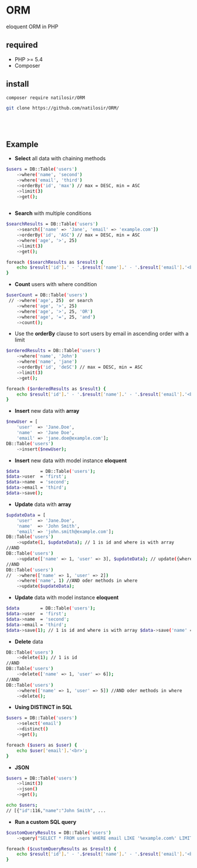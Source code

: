 # ORM
eloquent ORM in PHP

## required

- PHP >= 5.4
- Composer

## install

```bash
composer require natilosir/ORM
```
```bash
git clone https://github.com/natilosir/ORM/
```
<br><br>

## Example

- **Select** all data with chaining methods
```bash
$users = DB::Table('users')
    ->where('name', 'second')
    ->where('email', 'third')
    ->orderBy('id', 'max') // max = DESC, min = ASC
    ->limit(3)
    ->get();
    
```

- **Search** with multiple conditions
```bash
$searchResults = DB::Table('users')
    ->search(['name' => 'Jane', 'email' => 'example.com'])
    ->orderBy('id', 'ASC') // max = DESC, min = ASC
    ->where('age', '>', 25)
    ->limit(3)
    ->get();

foreach ($searchResults as $result) {
    echo $result['id'].' - '.$result['name'].' - '.$result['email'].'<br>';
}
```

- **Count** users with where condition
```bash
$userCount = DB::Table('users')
 // ->where('age', 25)  or search
    ->where('age', '>', 25)
    ->where('age', '>', 25, 'OR')
    ->where('age', '=', 25, 'and')
    ->count();
```

- Use the **orderBy** clause to sort users by email in ascending order with a limit
```bash
$orderedResults = DB::Table('users')
    ->where('name', 'John')
    ->where('name', 'jane')
    ->orderBy('id', 'deSC') // max = DESC, min = ASC
    ->limit(3)
    ->get();

foreach ($orderedResults as $result) {
    echo $result['id'].' - '.$result['name'].' - '.$result['email'].'<br>';
}
```

- **Insert** new data with **array**
```bash
$newUser = [
    'user'  => 'Jane.Doe',
    'name'  => 'Jane Doe',
    'email' => 'jane.doe@example.com'];
DB::Table('users')
    ->insert($newUser);
```

- **Insert** new data with model instance **eloquent**
```bash
$data        = DB::Table('users');
$data->user  = 'first';
$data->name  = 'second';
$data->email = 'third';
$data->save();
```

- **Update** data with **array**
```bash
$updateData = [
    'user'  => 'Jane.Doe',
    'name'  => 'John Smith',
    'email' => 'john.smith@example.com'];
DB::Table('users')
    ->update(1, $updateData); // 1 is id and where is with array
//AND
DB::Table('users')
    ->update(['name' => 1, 'user' => 3], $updateData); // update({where}, {UpdateArray})
//AND
DB::Table('users')
//  ->where(['name' => 1, 'user' => 2])
    ->where('name', 1) //AND oder methods in where
    ->update($updateData);
```

- **Update** data with model instance **eloquent**
```bash
$data        = DB::Table('users');
$data->user  = 'first';
$data->name  = 'second';
$data->email = 'third';
$data->save(1); // 1 is id and where is with array $data->save('name' => 'Jane Doe'); 
```

- **Delete** data
```bash
DB::Table('users')
    ->delete(1); // 1 is id
//AND
DB::Table('users')
    ->delete(['name' => 1, 'user' => 6]);
//AND
DB::Table('users')
    ->where(['name' => 1, 'user' => 5]) //AND oder methods in where
    ->delete();
```

- **Using DISTINCT in SQL**
```bash
$users = DB::Table('users')
    ->select('email')
    ->distinct()
    ->get();

foreach ($users as $user) {
    echo $user['email'].'<br>';
}
```

- **JSON**
```bash
$users = DB::Table('users')
    ->limit(3)
    ->json()
    ->get();

echo $users;
// [{"id":116,"name":"John Smith", ...
```

- **Run a custom SQL query**
```bash
$customQueryResults = DB::Table('users')
    ->query("SELECT * FROM users WHERE email LIKE '%example.com%' LIMIT 5");

foreach ($customQueryResults as $result) {
    echo $result['id'].' - '.$result['name'].' - '.$result['email'].'<br>';
}
```

